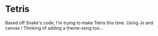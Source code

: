 # Tetris
Based off Snake's code, I'm trying to make Tetris this time. Using Js and canvas ! 
Thinking of adding a theme-song too...
